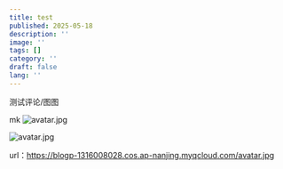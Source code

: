 ```yaml
---
title: test
published: 2025-05-18
description: ''
image: ''
tags: []
category: ''
draft: false 
lang: ''
---
```


测试评论/图图

mk
![avatar.jpg](https://blogp-1316008028.cos.ap-nanjing.myqcloud.com/avatar.jpg)

<img src="https://blogp-1316008028.cos.ap-nanjing.myqcloud.com/avatar.jpg" alt="avatar.jpg"/>

url：https://blogp-1316008028.cos.ap-nanjing.myqcloud.com/avatar.jpg
<!-- giscus评论 -->
<script src="https://giscus.app/client.js"
        data-repo="anfevs/giscus"
        data-repo-id="R_kgDOOsE2BQ"
        data-category="Announcements"
        data-category-id="DIC_kwDOOsE2Bc4CqS-N"
        data-mapping="pathname"
        data-strict="0"
        data-reactions-enabled="1"
        data-emit-metadata="0"
        data-input-position="bottom"
        data-theme="preferred_color_scheme"
        data-lang="zh-CN"
        crossorigin="anonymous"
        async>
</script>